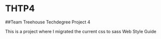 # THTP4
##Team Treehouse Techdegree Project 4

This is a project where I migrated the current css to sass
Web Style Guide
